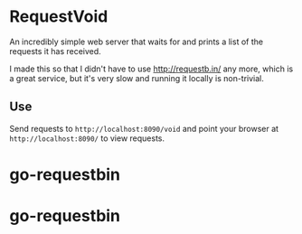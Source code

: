 # RequestVoid
An incredibly simple web server that waits for and prints a list of the requests it has received.

I made this so that I didn't have to use http://requestb.in/ any more, which is a great service, but it's very slow and running it locally is non-trivial.

## Use
Send requests to `http://localhost:8090/void` and point your browser at `http://localhost:8090/` to view requests.
# go-requestbin
# go-requestbin
